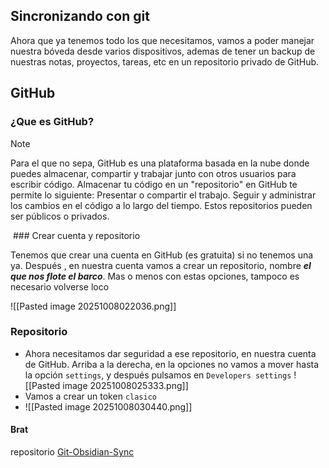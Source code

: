 

## Sincronizando con git

Ahora que ya tenemos todo los que necesitamos, vamos a poder manejar nuestra bóveda desde varios dispositivos, ademas de tener un backup de nuestras notas, proyectos, tareas, etc en un repositorio privado de GitHub.
## GitHub
### ¿Que es GitHub?
> [!note]
> Para el que no sepa, GitHub es una plataforma basada en la nube donde puedes almacenar, compartir y trabajar junto con otros usuarios para escribir código. Almacenar tu código en un "repositorio" en GitHub te permite lo siguiente: Presentar o compartir el trabajo. Seguir y administrar los cambios en el código a lo largo del tiempo. Estos repositorios pueden ser públicos o privados.

 ### Crear cuenta y repositorio

Tenemos que crear una cuenta en GitHub (es gratuita) si no tenemos una ya.
Después , en nuestra cuenta vamos a crear un repositorio, nombre **_el que nos flote el barco_**.
Mas o menos con estas opciones, tampoco es necesario volverse loco
	
![[Pasted image 20251008022036.png]]

  ### Repositorio
  - Ahora necesitamos dar seguridad a ese repositorio, en nuestra cuenta de GitHub. Arriba a la derecha, en la opciones no vamos a mover hasta la opción `settings`, y después pulsamos en `Developers settings` ![[Pasted image 20251008025333.png]]
  - Vamos a crear un token `clasico`
  - ![[Pasted image 20251008030440.png]]






#### Brat
repositorio [Git-Obsidian-Sync](https://github.com/oscarspalk/obsidian-git-sync)

